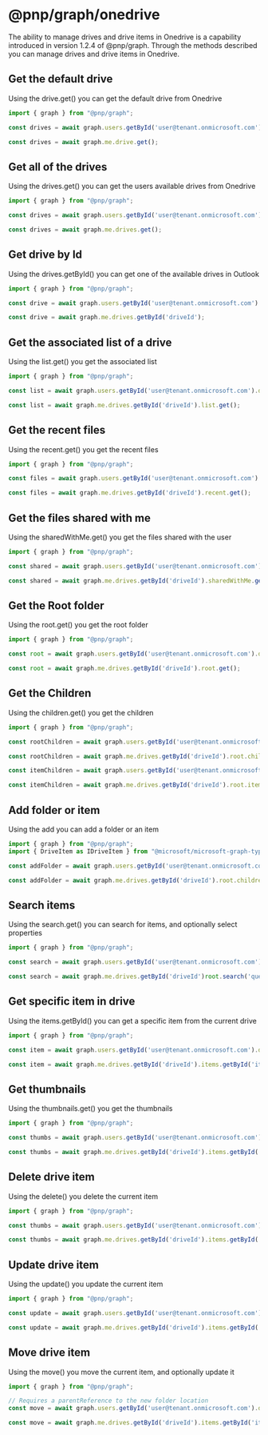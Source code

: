 # @pnp/graph/onedrive

The ability to manage drives and drive items in Onedrive is a capability introduced in version 1.2.4 of @pnp/graph. Through the methods described
you can manage drives and drive items in Onedrive.

## Get the default drive

Using the drive.get() you can get the default drive from Onedrive

```TypeScript
import { graph } from "@pnp/graph";

const drives = await graph.users.getById('user@tenant.onmicrosoft.com').drive.get();

const drives = await graph.me.drive.get();

```

## Get all of the drives

Using the drives.get() you can get the users available drives from Onedrive

```TypeScript
import { graph } from "@pnp/graph";

const drives = await graph.users.getById('user@tenant.onmicrosoft.com').drives.get();

const drives = await graph.me.drives.get();

```

## Get drive by Id

Using the drives.getById() you can get one of the available drives in Outlook

```TypeScript
import { graph } from "@pnp/graph";

const drive = await graph.users.getById('user@tenant.onmicrosoft.com').drives.getById('driveId');

const drive = await graph.me.drives.getById('driveId');

```

## Get the associated list of a drive

Using the list.get() you get the associated list

```TypeScript
import { graph } from "@pnp/graph";

const list = await graph.users.getById('user@tenant.onmicrosoft.com').drives.getById('driveId').list.get();

const list = await graph.me.drives.getById('driveId').list.get();

```

## Get the recent files

Using the recent.get() you get the recent files

```TypeScript
import { graph } from "@pnp/graph";

const files = await graph.users.getById('user@tenant.onmicrosoft.com').drives.getById('driveId').recent.get();

const files = await graph.me.drives.getById('driveId').recent.get();

```

## Get the files shared with me

Using the sharedWithMe.get() you get the files shared with the user

```TypeScript
import { graph } from "@pnp/graph";

const shared = await graph.users.getById('user@tenant.onmicrosoft.com').drives.getById('driveId').sharedWithMe.get();

const shared = await graph.me.drives.getById('driveId').sharedWithMe.get();

```

## Get the Root folder

Using the root.get() you get the root folder

```TypeScript
import { graph } from "@pnp/graph";

const root = await graph.users.getById('user@tenant.onmicrosoft.com').drives.getById('driveId').root.get();

const root = await graph.me.drives.getById('driveId').root.get();

```

## Get the Children

Using the children.get() you get the children

```TypeScript
import { graph } from "@pnp/graph";

const rootChildren = await graph.users.getById('user@tenant.onmicrosoft.com').drives.getById('driveId').root.children.get();

const rootChildren = await graph.me.drives.getById('driveId').root.children.get();

const itemChildren = await graph.users.getById('user@tenant.onmicrosoft.com').drives.getById('driveId').items.getById('itemId').children.get();

const itemChildren = await graph.me.drives.getById('driveId').root.items.getById('itemId').children.get();

```

## Add folder or item
Using the add you can add a folder or an item

```TypeScript
import { graph } from "@pnp/graph";
import { DriveItem as IDriveItem } from "@microsoft/microsoft-graph-types";

const addFolder = await graph.users.getById('user@tenant.onmicrosoft.com').drives.getById('driveId').root.children.add('New Folder', <IDriveItem>{folder: {}});

const addFolder = await graph.me.drives.getById('driveId').root.children.add('New Folder', <IDriveItem>{folder: {}});

```

## Search items

Using the search.get() you can search for items, and optionally select properties

```TypeScript
import { graph } from "@pnp/graph";

const search = await graph.users.getById('user@tenant.onmicrosoft.com').drives.getById('driveId')root.search('queryText').get();

const search = await graph.me.drives.getById('driveId')root.search('queryText').get();

```

## Get specific item in drive

Using the items.getById() you can get a specific item from the current drive

```TypeScript
import { graph } from "@pnp/graph";

const item = await graph.users.getById('user@tenant.onmicrosoft.com').drives.getById('driveId').items.getById('itemId');

const item = await graph.me.drives.getById('driveId').items.getById('itemId');

```

## Get thumbnails 

Using the thumbnails.get() you get the thumbnails

```TypeScript
import { graph } from "@pnp/graph";

const thumbs = await graph.users.getById('user@tenant.onmicrosoft.com').drives.getById('driveId').items.getById('itemId').thumbnails.get();

const thumbs = await graph.me.drives.getById('driveId').items.getById('itemId').thumbnails.get();

```

## Delete drive item 

Using the delete() you delete the current item

```TypeScript
import { graph } from "@pnp/graph";

const thumbs = await graph.users.getById('user@tenant.onmicrosoft.com').drives.getById('driveId').items.getById('itemId').delete();

const thumbs = await graph.me.drives.getById('driveId').items.getById('itemId').delete();

```

## Update drive item 

Using the update() you update the current item

```TypeScript
import { graph } from "@pnp/graph";

const update = await graph.users.getById('user@tenant.onmicrosoft.com').drives.getById('driveId').items.getById('itemId').update({name: "New Name"});

const update = await graph.me.drives.getById('driveId').items.getById('itemId').update({name: "New Name"});

```

## Move drive item 

Using the move() you move the current item, and optionally update it

```TypeScript
import { graph } from "@pnp/graph";

// Requires a parentReference to the new folder location
const move = await graph.users.getById('user@tenant.onmicrosoft.com').drives.getById('driveId').items.getById('itemId').move({ parentReference: { id: 'itemId'}}, {name: "New Name"});

const move = await graph.me.drives.getById('driveId').items.getById('itemId').move({ parentReference: { id: 'itemId'}}, {name: "New Name"});

```
